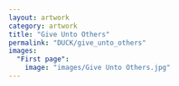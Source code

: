 ```yaml
---
layout: artwork
category: artwork
title: "Give Unto Others"
permalink: "DUCK/give_unto_others"
images:
  "First page":
    image: "images/Give Unto Others.jpg"
---
```

